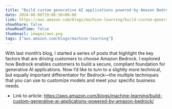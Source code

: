 ```yaml
---
title: "Build custom generative AI applications powered by Amazon Bedrock"
date: 2024-08-06T19:06:56+00:00
link: https://aws.amazon.com/blogs/machine-learning/build-custom-generative-ai-applications-powered-by-amazon-bedrock/
showShare: false
showReadTime: false
thumbnail: images/aws.png
tags: ["aws.amazon.com/blogs/machine-learning"]
---
```

With last month’s blog, I started a series of posts that highlight the key factors that are driving customers to choose Amazon Bedrock. I explored how Bedrock enables customers to build a secure, compliant foundation for generative AI applications. Now I’d like to turn to a slightly more technical, but equally important differentiator for Bedrock—the multiple techniques that you can use to customize models and meet your specific business needs.

- Link to article: https://aws.amazon.com/blogs/machine-learning/build-custom-generative-ai-applications-powered-by-amazon-bedrock/